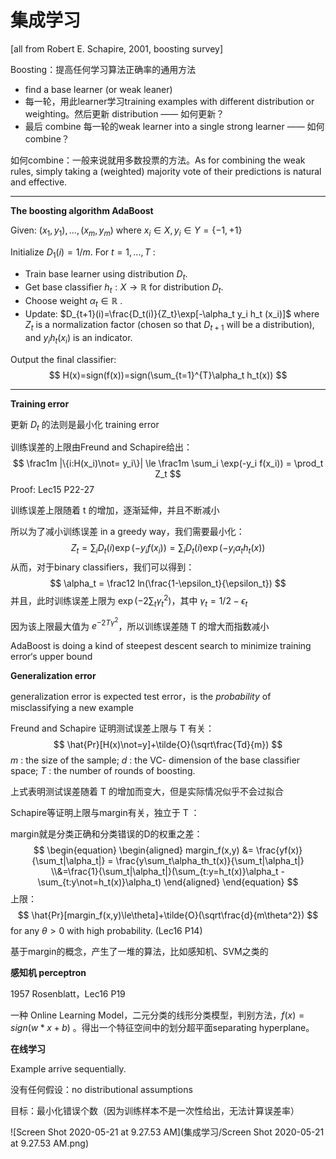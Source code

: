 # 集成学习

[all from Robert E. Schapire, 2001, boosting survey]

Boosting：提高任何学习算法正确率的通用方法

* find a base learner (or weak leaner)
* 每一轮，用此learner学习training examples with different distribution or weighting。然后更新 distribution —— 如何更新？
* 最后 combine 每一轮的weak learner into a single strong learner —— 如何combine？

如何combine：一般来说就用多数投票的方法。As for combining the weak rules, simply taking a (weighted) majority vote of their predictions is natural and effective.

---

**The boosting algorithm AdaBoost** 

Given: $(x_1,y_1),...,(x_m,y_m)$ where $x_i \in X, y_i \in Y = \{-1,+1\}$ 

Initialize $D_1(i)=1/m$.
For $t=1,...,T$ : 

* Train base learner using distribution $D_t$.
* Get base classifier $h_t:X\to \mathbb{R}$ for distribution $D_t$.
* Choose weight $\alpha_t \in \mathbb{R}$ .
* Update: $D_{t+1}(i)=\frac{D_t(i)}{Z_t}\exp[-\alpha_t y_i h_t (x_i)]$ where $Z_t$ is a normalization factor (chosen so that $D_{t+1}$ will be a distribution), and $y_i h_t (x_i)$ is an indicator.

Output the final classifier:
$$
H(x)=sign(f(x))=sign(\sum_{t=1}^{T}\alpha_t h_t(x))
$$

---

**Training error**

更新 $D_t$ 的法则是最小化 training error

训练误差的上限由Freund and Schapire给出：
$$
\frac1m |\{i:H(x_i)\not= y_i\}| \le \frac1m \sum_i \exp(-y_i f(x_i)) = \prod_t Z_t
$$
Proof: Lec15 P22-27

训练误差上限随着 t 的增加，逐渐延伸，并且不断减小

所以为了减小训练误差 in a greedy way，我们需要最小化：
$$
Z_t =\sum_i D_t(i) \exp(-y_i f(x_i))=\sum_i D_t(i) \exp(-y_i \alpha_t h_t(x))
$$
从而，对于binary classifiers，我们可以得到：
$$
\alpha_t = \frac12 ln(\frac{1-\epsilon_t}{\epsilon_t})
$$
并且，此时训练误差上限为 $\exp(-2\sum_t \gamma_t^2)$，其中 $\gamma_t = 1/2-\epsilon_t$ 

因为该上限最大值为 $e^{-2T\gamma^2}$，所以训练误差随 T 的增大而指数减小

AdaBoost is doing a kind of steepest descent search to minimize training error‘s upper bound

**Generalization error**

generalization error is expected test error，is the *probability* of misclassifying a new example

Freund and Schapire 证明测试误差上限与 T 有关：
$$
\hat{Pr}[H(x)\not=y]+\tilde{O}(\sqrt\frac{Td}{m})
$$
$m$ : the size of the sample; $d$ : the VC- dimension of the base classifier space; $T$ : the number of rounds of boosting.

上式表明测试误差随着 T 的增加而变大，但是实际情况似乎不会过拟合

Schapire等证明上限与margin有关，独立于 T ：

margin就是分类正确和分类错误的D的权重之差：
$$
\begin{equation}
\begin{aligned}
margin_f(x,y) &= \frac{yf(x)}{\sum_t|\alpha_t|} = \frac{y\sum_t\alpha_th_t(x)}{\sum_t|\alpha_t|}
\\&=\frac{1}{\sum_t|\alpha_t|}(\sum_{t:y=h_t(x)}\alpha_t - \sum_{t:y\not=h_t(x)}\alpha_t)
\end{aligned}
\end{equation}
$$
上限：
$$
\hat{Pr}[margin_f(x,y)\le\theta]+\tilde{O}(\sqrt\frac{d}{m\theta^2})
$$
for any $\theta>0$ with high probability. (Lec16 P14)

基于margin的概念，产生了一堆的算法，比如感知机、SVM之类的

**感知机 perceptron**

1957 Rosenblatt，Lec16 P19

一种 Online Learning Model，二元分类的线形分类模型，判别方法，$f(x)=sign(w*x+b)$ 。得出一个特征空间中的划分超平面separating hyperplane。

**在线学习**

Example arrive sequentially.

没有任何假设：no distributional assumptions

目标：最小化错误个数（因为训练样本不是一次性给出，无法计算误差率）

![Screen Shot 2020-05-21 at 9.27.53 AM](集成学习/Screen Shot 2020-05-21 at 9.27.53 AM.png)



